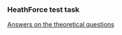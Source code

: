 ### HeathForce test task

[Answers on the theoretical questions](https://docs.google.com/document/d/1fmdK9DSY7ctsxGplbP3FGzI0qsF69cbFQZD398YlhzM/edit?usp=sharing)
